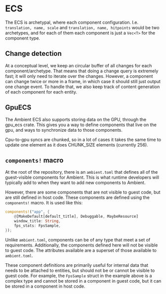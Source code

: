# ECS

The ECS is archetypal, where each component configuration. I.e. `translation, name, scale` and `translation, name, hitpoints` would be two archetypes, and for each of them
each component is just a `Vec<T>` for the component type.

## Change detection

At a conceptual level, we keep an circular buffer of all changes for each component/archetype. That means that doing a change query is extremely fast;
it will only need to iterate over the changes. However, a component can change twice or more in a frame, in which case it should still just output
one change event. To handle that, we also keep track of content generation of each component for each entity.

## GpuECS

The Ambient ECS also supports storing data on the GPU, through the gpu_ecs crate. This gives you a way to define components that live on the gpu,
and ways to synchronize data to those components.

Cpu-to-gpu syncs are chunked, so in a lot of cases it takes the same time to update one element as it does CHUNK_SIZE elements (currently 256).

## `components!` macro

At the root of the repository, there is an `ambient.toml` that defines all of the guest-visible components for Ambient. This is what runtime developers will typically add to when they want to add new components to Ambient.

However, there are some components that are not visible to guest code, but are still defined in host code. These components are defined using the `components!` macro. It is used like this:

```rust
components!("app", {
    @[MakeDefault[default_title], Debuggable, MaybeResource]
    window_title: String,
    fps_stats: FpsSample,
});
```

Unlike `ambient.toml`, components can be of any type that meet a set of requirements. Additionally, the components defined here will not be visible to guest code. The attributes available are a superset of those available to `ambient.toml`.

These component definitions are primarily useful for internal data that needs to be attached to entities, but should not be or cannot be visible to guest code. For example, the `FpsSample` struct in the example above is a complex type and cannot be stored in a component in guest code, but it can be stored in a component in host code.
